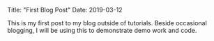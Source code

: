 Title: "First Blog Post"
Date: 2019-03-12

This is my first post to my blog outside of tutorials. Beside occasional blogging, I will be using this to demonstrate demo work and code.
